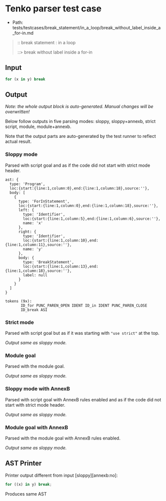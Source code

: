 # Tenko parser test case

- Path: tests/testcases/break_statement/in_a_loop/break_without_label_inside_a_for-in.md

> :: break statement : in a loop
>
> ::> break without label inside a for-in

## Input

`````js
for (x in y) break
`````

## Output

_Note: the whole output block is auto-generated. Manual changes will be overwritten!_

Below follow outputs in five parsing modes: sloppy, sloppy+annexb, strict script, module, module+annexb.

Note that the output parts are auto-generated by the test runner to reflect actual result.

### Sloppy mode

Parsed with script goal and as if the code did not start with strict mode header.

`````
ast: {
  type: 'Program',
  loc:{start:{line:1,column:0},end:{line:1,column:18},source:''},
  body: [
    {
      type: 'ForInStatement',
      loc:{start:{line:1,column:0},end:{line:1,column:18},source:''},
      left: {
        type: 'Identifier',
        loc:{start:{line:1,column:5},end:{line:1,column:6},source:''},
        name: 'x'
      },
      right: {
        type: 'Identifier',
        loc:{start:{line:1,column:10},end:{line:1,column:11},source:''},
        name: 'y'
      },
      body: {
        type: 'BreakStatement',
        loc:{start:{line:1,column:13},end:{line:1,column:18},source:''},
        label: null
      }
    }
  ]
}

tokens (9x):
       ID_for PUNC_PAREN_OPEN IDENT ID_in IDENT PUNC_PAREN_CLOSE
       ID_break ASI
`````

### Strict mode

Parsed with script goal but as if it was starting with `"use strict"` at the top.

_Output same as sloppy mode._

### Module goal

Parsed with the module goal.

_Output same as sloppy mode._

### Sloppy mode with AnnexB

Parsed with script goal with AnnexB rules enabled and as if the code did not start with strict mode header.

_Output same as sloppy mode._

### Module goal with AnnexB

Parsed with the module goal with AnnexB rules enabled.

_Output same as sloppy mode._

## AST Printer

Printer output different from input [sloppy][annexb:no]:

````js
for ((x) in y) break;
````

Produces same AST
